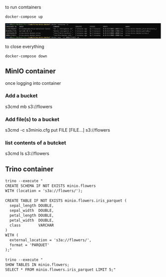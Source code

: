to run comtainers

```
docker-compose up
```

![all 4 containers running should show something like this](https://github.com/ralle123/docker-trino-minio/blob/master/images/running%20conainers.jpg)

to close everything

```
docker-compose down
```




## MinIO container

once logging into container

### Add a bucket

s3cmd mb s3://flowers

### Add file(s) to a bucket

s3cmd -c s3minio.cfg put FILE [FILE...] s3://flowers

### list contents of a butcket

s3cmd ls s3://flowers


## Trino container

```
trino --execute "
CREATE SCHEMA IF NOT EXISTS minio.flowers
WITH (location = 's3a://flowers/');

CREATE TABLE IF NOT EXISTS minio.flowers.iris_parquet (
  sepal_length DOUBLE,
  sepal_width  DOUBLE,
  petal_length DOUBLE,
  petal_width  DOUBLE,
  class        VARCHAR
)
WITH (
  external_location = 's3a://flowers/',
  format = 'PARQUET'
);"

trino --execute "
SHOW TABLES IN minio.flowers;
SELECT * FROM minio.flowers.iris_parquet LIMIT 5;"
```
